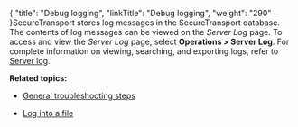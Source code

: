 {
    "title": "Debug logging",
    "linkTitle": "Debug logging",
    "weight": "290"
}SecureTransport stores log messages in the SecureTransport database. The contents of log messages can be viewed on the *Server Log* page. To access and view the *Server Log* page, select **Operations &gt; Server Log**. For complete information on viewing, searching, and exporting logs, refer to [Server log](../../../operations_menu/t_st_serverlog).

**Related topics:**

-   [General troubleshooting steps](../t_st_general_troubleshooting_steps)
-   [Log into a file](t_st_logging_into_file.htm)

